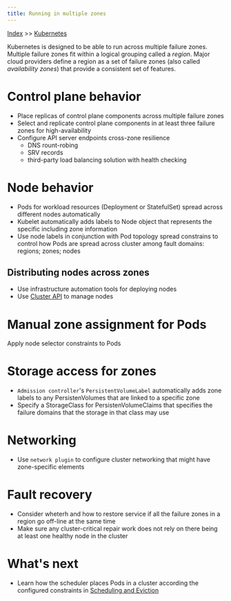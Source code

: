 ```yaml
---
title: Running in multiple zones
---
```


[Index](index.md) >> [Kubernetes](kubernetes.md)

Kubernetes is designed to be able to run across multiple failure zones.
Multiple failure zones fit within a logical grouping called a *region*.
Major cloud providers define a region as a set of failure zones (also called *availability zones*) that provide a consistent set of features.

# Control plane behavior

* Place replicas of control plane components across multiple failure zones
* Select and replicate control plane components in at least three failure zones for high-availability
* Configure API server endpoints cross-zone resilience
    * DNS rount-robing
    * SRV records
    * third-party load balancing solution with health checking

# Node behavior

* Pods for workload resources (Deployment or StatefulSet) spread across different nodes automatically
* Kubelet automatically adds labels to Node object that represents the specific including zone information
* Use node labels in conjunction with Pod topology spread constrains to control how Pods are spread across cluster among fault domains: regions; zones; nodes

## Distributing nodes across zones

* Use infrastructure automation tools for deploying nodes
* Use [Cluster API](https://cluster-api.sigs.k8s.io/) to manage nodes

# Manual zone assignment for Pods

Apply node selector constraints to Pods

# Storage access for zones

* `Admission controller`'s `PersistentVolumeLabel` automatically adds zone labels to any PersistenVolumes that are linked to a specific zone
* Specify a StorageClass for PersistenVolumeClaims that specifies the failure domains that the storage in that class may use

# Networking

* Use `network plugin` to configure cluster networking that might have zone-specific elements

# Fault recovery

* Consider wheterh and how to restore service if all the failure zones in a region go off-line at the same time
* Make sure any cluster-critical repair work does not rely on there being at least one healthy node in the cluster

# What's next

* Learn how the scheduler places Pods in a cluster according the configured constraints in [Scheduling and Eviction](https://kubernetes.io/docs/concepts/scheduling-eviction/)
